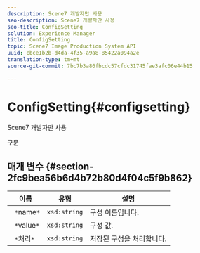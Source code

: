 ```yaml
---
description: Scene7 개발자만 사용
seo-description: Scene7 개발자만 사용
seo-title: ConfigSetting
solution: Experience Manager
title: ConfigSetting
topic: Scene7 Image Production System API
uuid: cbce1b2b-d4da-4f35-a9a8-85422a094a2e
translation-type: tm+mt
source-git-commit: 7bc7b3a86fbcdc57cfdc31745fae3afc06e44b15

---
```



# ConfigSetting{#configsetting}

Scene7 개발자만 사용

구문

## 매개 변수 {#section-2fc9bea56b6d4b72b80d4f04c5f9b862}

| 이름 | 유형 | 설명 |
|---|---|---|
| ` *`name`*` | `xsd:string` | 구성 이름입니다. |
| ` *`value`*` | `xsd:string` | 구성 값. |
| ` *`처리`*` | `xsd:string` | 저장된 구성을 처리합니다. |


